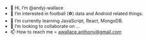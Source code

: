 - 👋 Hi, I’m @andyj-wallace
- 👀 I’m interested in football (⚽️) data and Android related things.
- 🌱 I’m currently learning JavaScript, React, MongoDB.
- 💞️ I’m looking to collaborate on ...
- 📫 How to reach me = awallace.anthony@gmail.com

<!---
andyj-wallace/andyj-wallace is a ✨ special ✨ repository because its `README.md` (this file) appears on your GitHub profile.
You can click the Preview link to take a look at your changes.
--->
